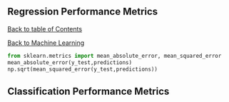 ## Regression Performance Metrics
[Back to table of Contents](../README.md)

[Back to Machine Learning](ml.md)

```python
from sklearn.metrics import mean_absolute_error, mean_squared_error
mean_absolute_error(y_test,predictions)
np.sqrt(mean_squared_error(y_test,predictions))
```

## Classification Performance Metrics